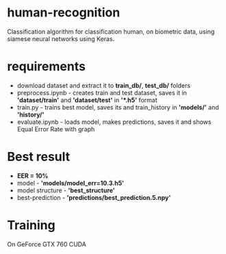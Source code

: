 # human-recognition
Classification algorithm for classification human, on biometric data, using siamese neural networks using Keras.

# requirements
- download dataset and extract it to **train_db/**, **test_db/** folders
- preprocess.ipynb - creates train and test dataset, saves it in **'dataset/train'** and **'dataset/test'** in **'*.h5'** format
- train.py - trains best model, saves its and train_history in **'models/'** and **'history/'**
- evaluate.ipynb - loads model, makes predictions, saves it and shows Equal Error Rate with graph

# Best result
- **EER = 10%**
- model - **'models/model_err=10.3.h5'**
- model structure - **'best_structure'**
- best-prediction - **'predictions/best_prediction.5.npy'**

# Training
On GeForce GTX 760 CUDA
